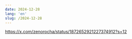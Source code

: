 ```yaml
---
date: 2024-12-28
lang: 'en'
slug: /2024-12-28
---
```


https://x.com/zenorocha/status/1872652921227374912?s=12
